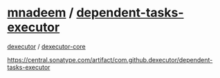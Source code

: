 # [mnadeem](https://github.com/mnadeem) / [dependent-tasks-executor](https://github.com/mnadeem/dependent-tasks-executor)

[dexecutor](https://github.com/dexecutor) / [dexecutor-core](https://github.com/dexecutor/dexecutor-core)

https://central.sonatype.com/artifact/com.github.dexecutor/dependent-tasks-executor

